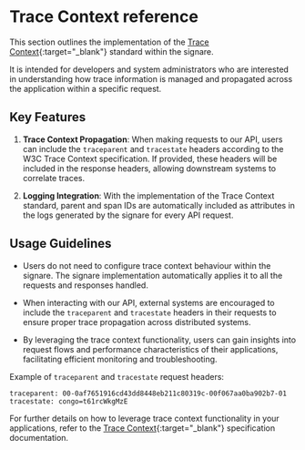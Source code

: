 # Trace Context reference

This section outlines the implementation of the [Trace Context](https://www.w3.org/TR/trace-context){:target="_blank"} standard within the signare.

It is intended for developers and system administrators who are interested in understanding how trace information is managed and 
propagated across the application within a specific request.

## Key Features

1. **Trace Context Propagation**: When making requests to our API, users can include the `traceparent` and `tracestate` headers according to the 
W3C Trace Context specification. If provided, these headers will be included in the response headers, allowing downstream systems to correlate traces.

2. **Logging Integration**: With the implementation of the Trace Context standard, parent and span IDs are automatically included as attributes 
in the logs generated by the signare for every API request.

## Usage Guidelines

- Users do not need to configure trace context behaviour within the signare. The signare implementation automatically applies it to all 
the requests and responses handled.

- When interacting with our API, external systems are encouraged to include the `traceparent` and `tracestate` headers in their requests to ensure proper trace 
propagation across distributed systems.

- By leveraging the trace context functionality, users can gain insights into request flows and performance characteristics of their 
applications, facilitating efficient monitoring and troubleshooting.

Example of `traceparent` and `tracestate` request headers:
```http
traceparent: 00-0af7651916cd43dd8448eb211c80319c-00f067aa0ba902b7-01
tracestate: congo=t61rcWkgMzE
```

For further details on how to leverage trace context functionality in your applications, refer to the [Trace Context](https://www.w3.org/TR/trace-context){:target="_blank"} specification documentation.
